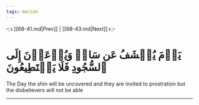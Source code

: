 ```yaml
---
tags: meccan
---
```


👈 [[68-41.md|Prev]] | [[68-43.md|Next]] 👉

# يَوۡمَ يُكۡشَفُ عَن سَاقٖ وَيُدۡعَوۡنَ إِلَى ٱلسُّجُودِ فَلَا يَسۡتَطِيعُونَ

The Day the shin will be uncovered and they are invited to prostration but the disbelievers will not be able

---

